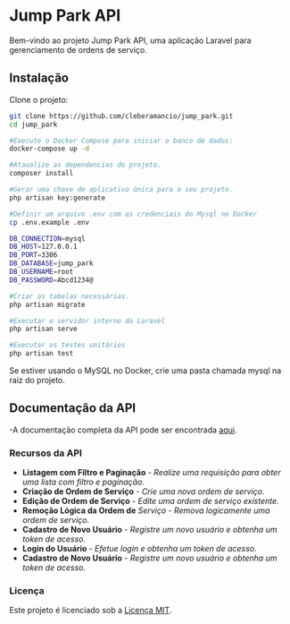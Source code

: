 # Jump Park API

Bem-vindo ao projeto Jump Park API, uma aplicação Laravel para gerenciamento de ordens de serviço.

## Instalação

Clone o projeto:

```bash
git clone https://github.com/cleberamancio/jump_park.git
cd jump_park

#Execute o Docker Compose para iniciar o banco de dados:
docker-compose up -d

#Ataualize as dependencias do projeto.
composer install

#Gerar uma chave de aplicativo única para o seu projeto.
php artisan key:generate

#Definir um arquivo .env com as credenciais do Mysql no Docker
cp .env.example .env

DB_CONNECTION=mysql
DB_HOST=127.0.0.1
DB_PORT=3306
DB_DATABASE=jump_park
DB_USERNAME=root
DB_PASSWORD=Abcd1234@

#Criar as tabelas necessárias.
php artisan migrate

#Executar o servidor interno do Laravel
php artisan serve

#Executar os testes unitários
php artisan test

```
Se estiver usando o MySQL no Docker, crie uma pasta chamada mysql na raiz do projeto.

## Documentação da API
-A documentação completa da API pode ser encontrada [aqui](https://jumppark.byte1.com.br/api/documentation).


### Recursos da API
- **Listagem com Filtro e Paginação** - *Realize uma requisição para obter uma lista com filtro e paginação.*
- **Criação de Ordem de Serviço** - *Crie uma nova ordem de serviço.*
- **Edição de Ordem de Serviço** - *Edite uma ordem de serviço existente.*
- **Remoção Lógica da Ordem de** *Serviço - Remova logicamente uma ordem de serviço.*
- **Cadastro de Novo Usuário** - *Registre um novo usuário e obtenha um token de acesso.*
- **Login do Usuário** - *Efetue login e obtenha um token de acesso.*
- **Cadastro de Novo Usuário** - *Registre um novo usuário e obtenha um token de acesso.*


### Licença
Este projeto é licenciado sob a [Licença MIT](https://github.com/cleberamancio/jump_park/blob/main/LICENSE).

